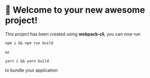 # 🚀 Welcome to your new awesome project!

This project has been created using **webpack-cli**, you can now run

```
npm i && npm run build
```

or

```
yarn i && yarn build
```

to bundle your application
